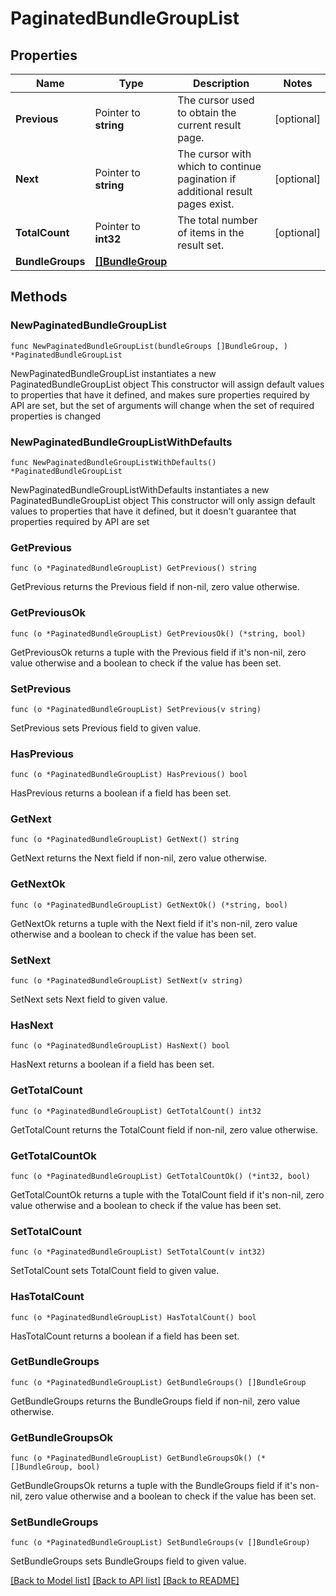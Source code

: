 # PaginatedBundleGroupList

## Properties

Name | Type | Description | Notes
------------ | ------------- | ------------- | -------------
**Previous** | Pointer to **string** | The cursor used to obtain the current result page. | [optional] 
**Next** | Pointer to **string** | The cursor with which to continue pagination if additional result pages exist. | [optional] 
**TotalCount** | Pointer to **int32** | The total number of items in the result set. | [optional] 
**BundleGroups** | [**[]BundleGroup**](BundleGroup.md) |  | 

## Methods

### NewPaginatedBundleGroupList

`func NewPaginatedBundleGroupList(bundleGroups []BundleGroup, ) *PaginatedBundleGroupList`

NewPaginatedBundleGroupList instantiates a new PaginatedBundleGroupList object
This constructor will assign default values to properties that have it defined,
and makes sure properties required by API are set, but the set of arguments
will change when the set of required properties is changed

### NewPaginatedBundleGroupListWithDefaults

`func NewPaginatedBundleGroupListWithDefaults() *PaginatedBundleGroupList`

NewPaginatedBundleGroupListWithDefaults instantiates a new PaginatedBundleGroupList object
This constructor will only assign default values to properties that have it defined,
but it doesn't guarantee that properties required by API are set

### GetPrevious

`func (o *PaginatedBundleGroupList) GetPrevious() string`

GetPrevious returns the Previous field if non-nil, zero value otherwise.

### GetPreviousOk

`func (o *PaginatedBundleGroupList) GetPreviousOk() (*string, bool)`

GetPreviousOk returns a tuple with the Previous field if it's non-nil, zero value otherwise
and a boolean to check if the value has been set.

### SetPrevious

`func (o *PaginatedBundleGroupList) SetPrevious(v string)`

SetPrevious sets Previous field to given value.

### HasPrevious

`func (o *PaginatedBundleGroupList) HasPrevious() bool`

HasPrevious returns a boolean if a field has been set.

### GetNext

`func (o *PaginatedBundleGroupList) GetNext() string`

GetNext returns the Next field if non-nil, zero value otherwise.

### GetNextOk

`func (o *PaginatedBundleGroupList) GetNextOk() (*string, bool)`

GetNextOk returns a tuple with the Next field if it's non-nil, zero value otherwise
and a boolean to check if the value has been set.

### SetNext

`func (o *PaginatedBundleGroupList) SetNext(v string)`

SetNext sets Next field to given value.

### HasNext

`func (o *PaginatedBundleGroupList) HasNext() bool`

HasNext returns a boolean if a field has been set.

### GetTotalCount

`func (o *PaginatedBundleGroupList) GetTotalCount() int32`

GetTotalCount returns the TotalCount field if non-nil, zero value otherwise.

### GetTotalCountOk

`func (o *PaginatedBundleGroupList) GetTotalCountOk() (*int32, bool)`

GetTotalCountOk returns a tuple with the TotalCount field if it's non-nil, zero value otherwise
and a boolean to check if the value has been set.

### SetTotalCount

`func (o *PaginatedBundleGroupList) SetTotalCount(v int32)`

SetTotalCount sets TotalCount field to given value.

### HasTotalCount

`func (o *PaginatedBundleGroupList) HasTotalCount() bool`

HasTotalCount returns a boolean if a field has been set.

### GetBundleGroups

`func (o *PaginatedBundleGroupList) GetBundleGroups() []BundleGroup`

GetBundleGroups returns the BundleGroups field if non-nil, zero value otherwise.

### GetBundleGroupsOk

`func (o *PaginatedBundleGroupList) GetBundleGroupsOk() (*[]BundleGroup, bool)`

GetBundleGroupsOk returns a tuple with the BundleGroups field if it's non-nil, zero value otherwise
and a boolean to check if the value has been set.

### SetBundleGroups

`func (o *PaginatedBundleGroupList) SetBundleGroups(v []BundleGroup)`

SetBundleGroups sets BundleGroups field to given value.



[[Back to Model list]](../README.md#documentation-for-models) [[Back to API list]](../README.md#documentation-for-api-endpoints) [[Back to README]](../README.md)


